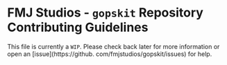 # FMJ Studios - `gopskit` Repository Contributing Guidelines

This file is currently a `WIP`. Please check back later for more information or open an [issue](https://github.
com/fmjstudios/gopskit/issues) for help.